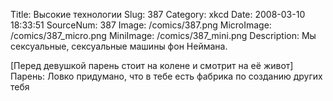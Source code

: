 Title: Высокие технологии 
Slug: 387 
Category: xkcd 
Date: 2008-03-10 18:33:51 
SourceNum: 387 
Image: /comics/387.png 
MicroImage: /comics/387_micro.png 
MiniImage: /comics/387_mini.png 
Description: Мы сексуальные, сексуальные машины фон Неймана.
 

[Перед девушкой парень стоит на колене и смотрит на её живот]
Парень: Ловко придумано, что в тебе есть фабрика по созданию других тебя